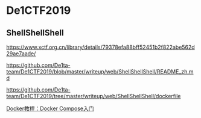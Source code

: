 # De1CTF2019

## ShellShellShell

https://www.xctf.org.cn/library/details/79378efa88bff52451b2f822abe562d29ae7aade/

https://github.com/De1ta-team/De1CTF2019/blob/master/writeup/web/ShellShellShell/README_zh.md

https://github.com/De1ta-team/De1CTF2019/tree/master/writeup/web/ShellShellShell/dockerfile

[Docker教程：Docker Compose入门](https://mp.weixin.qq.com/s?src=11&timestamp=1565858991&ver=1791&signature=hIX-hA2DxsOWzLHCIU*ONH0q*E4MWL0i*qmhQnBIqlmpZh6KD9ehk8XcyEuhmnnYbNa2g8jNrYwm44C5zZchM*Nb*lV1buaXryI1huMoEZuY88CG8usGQF55mPb6TDGl&new=1)

